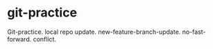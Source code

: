 # git-practice
Git-practice.
local repo update.
new-feature-branch-update.
no-fast-forward.
conflict.

